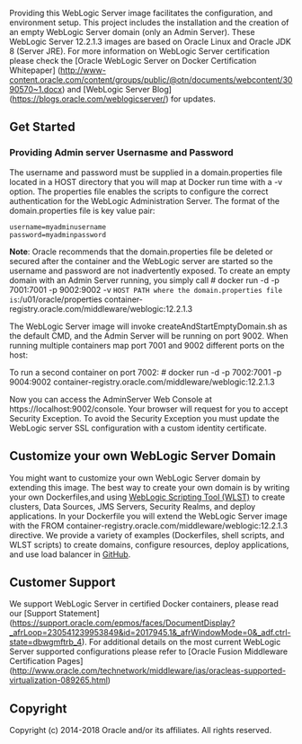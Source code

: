 Providing this WebLogic Server image facilitates the configuration, and environment setup. This project includes the installation and the creation of an empty WebLogic Server domain (only an Admin Server). These WebLogic Server 12.2.1.3 images are based on Oracle Linux and Oracle JDK 8 (Server JRE).
For more information on WebLogic Server certification please check the [Oracle WebLogic Server on Docker Certification Whitepaper] (http://www-content.oracle.com/content/groups/public/@otn/documents/webcontent/3090570~1.docx) and [WebLogic Server Blog] (https://blogs.oracle.com/weblogicserver/) for updates.
## Get Started
### Providing Admin server Usernasme and Password
The username and password must be supplied in a domain.properties file located in a HOST directory that you will map at Docker run time with a -v option. The properties file enables the scripts to configure the correct authentication for the WebLogic Administration Server.
The format of the domain.properties file is key value pair:
	
	username=myadminusername
	password=myadminpassword

**Note**: Oracle recommends that the domain.properties file be deleted or secured after the container and the WebLogic server are started so the username and password are not inadvertently exposed.
To create an empty domain with an Admin Server running, you simply call 
	# docker run -d -p 7001:7001 -p 9002:9002  -v `HOST PATH where the domain.properties file is`:/u01/oracle/properties  container-registry.oracle.com/middleware/weblogic:12.2.1.3

The WebLogic Server image will invoke createAndStartEmptyDomain.sh as the default CMD, and the Admin Server will be running on port 9002. When running multiple containers map port 7001 and 9002 different ports on the host: 

To run a second container on port 7002: 
	# docker run -d -p 7002:7001 -p 9004:9002 container-registry.oracle.com/middleware/weblogic:12.2.1.3

Now you can access the AdminServer Web Console at https://localhost:9002/console.  Your browser will request for you to accept Security Exception. To avoid the Security Exception you must update the WebLogic server SSL configuration with a custom identity certificate.
## Customize your own WebLogic Server Domain
You might want to customize your own WebLogic Server domain by extending this image. The best way to create your own domain is by writing your own Dockerfiles,and using [WebLogic Scripting Tool (WLST)](https://docs.oracle.com/middleware/1221/cross/wlsttasks.htm) to create clusters, Data Sources, JMS Servers, Security Realms, and deploy applications. 
In your Dockerfile you will extend the WebLogic Server image with the FROM container-registry.oracle.com/middleware/weblogic:12.2.1.3 directive.
We provide a variety of examples (Dockerfiles, shell scripts, and WLST scripts) to create domains, configure resources, deploy applications, and use load balancer in [GitHub](https://github.com/oracle/docker-images/tree/master/OracleWebLogic/samples).
## Customer Support
We support WebLogic Server in certified Docker containers, please read our [Support Statement] (https://support.oracle.com/epmos/faces/DocumentDisplay?_afrLoop=230541239953849&id=2017945.1&_afrWindowMode=0&_adf.ctrl-state=dbwgmftrb_4). For additional details on the most current WebLogic Server supported configurations please refer to [Oracle Fusion Middleware Certification Pages] (http://www.oracle.com/technetwork/middleware/ias/oracleas-supported-virtualization-089265.html)
## Copyright
Copyright (c) 2014-2018 Oracle and/or its affiliates. All rights reserved. 
